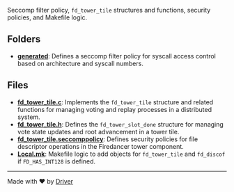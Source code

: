 <!--------------------------------------------------------------------------------->
<!-- IMPORTANT: This file is auto-generated by Driver (https://driver.ai). -------->
<!-- Manual edits may be overwritten on future commits. --------------------------->
<!--------------------------------------------------------------------------------->

Seccomp filter policy, `fd_tower_tile` structures and functions, security policies, and Makefile logic.

## Folders
- **[generated](generated/README.md)**: Defines a seccomp filter policy for syscall access control based on architecture and syscall numbers.

## Files
- **[fd_tower_tile.c](fd_tower_tile.c.md)**: Implements the `fd_tower_tile` structure and related functions for managing voting and replay processes in a distributed system.
- **[fd_tower_tile.h](fd_tower_tile.h.md)**: Defines the `fd_tower_slot_done` structure for managing vote state updates and root advancement in a tower tile.
- **[fd_tower_tile.seccomppolicy](fd_tower_tile.seccomppolicy.md)**: Defines security policies for file descriptor operations in the Firedancer tower component.
- **[Local.mk](Local.mk.md)**: Makefile logic to add objects for `fd_tower_tile` and `fd_discof` if `FD_HAS_INT128` is defined.

---
Made with ❤️ by [Driver](https://www.driver.ai/)